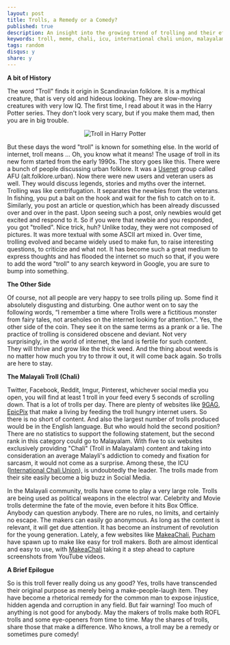```yaml
---
layout: post
title: Trolls, a Remedy or a Comedy?
published: true
description: An insight into the growing trend of trolling and their effects.
keywords: troll, meme, chali, icu, international chali union, malayalam trolls, trolling, kerala, remedy , comedy, malayali
tags: random
disqus:	y
share: y
---
```


**A bit of History**

The word "Troll" finds it origin in Scandinavian folklore.  It is a mythical creature, that is very old and hideous looking. They are slow-moving  creatures with very low IQ. The first time, I read about it was in the Harry Potter series. They don't look very scary, but if you make them mad, then you are in big trouble.

<center><img src="http://cdn-simplyblog.rhcloud.com/uploads/big/98133da3cb34362587f22030a6ea52ac.jpg" alt="Troll in Harry Potter" /></center>

But these days the word "troll" is known for something else. In the world of internet, troll means ... Oh, you know what it means! The usage of troll in its new form started from the early 1990s. The story goes like this. There were a bunch of people discussing urban folklore. It was a [Usenet](https://en.wikipedia.org/wiki/Usenet) group called AFU (alt.folklore.urban). Now there were new users and veteran users as well. They would discuss legends, stories and myths over the internet. Trolling was like centrifugation. It separates the newbies from the veterans. In fishing, you put a bait on the hook and wait for the fish to catch on to it. Similarly, you post an article or question,which has been already discussed  over and over in the past. Upon seeing such a post, only newbies would get excited and respond to it. So if you were that newbie and you responded, you got "trolled". Nice trick, huh? Unlike today, they were not composed of pictures. It was more textual with some ASCII art mixed in.  Over time, trolling evolved and became widely used to make fun, to raise interesting questions, to criticize and what not. It has become such a great medium to express thoughts and has flooded the internet so much so that, if you were to add the word "troll" to any search keyword in Google, you are sure to bump into something.

**The Other Side**

Of course, not all people are very happy to see trolls piling up. Some find it absolutely disgusting and disturbing. One author went on to say the following words, “I remember a time where Trolls were a fictitious monster from fairy tales, not arseholes on the internet looking for attention.”. Yes, the other side of the coin. They see it on the same terms as a prank or a lie. The practice of trolling is considered obscene and deviant. Not very surprisingly, in the world of internet, the land is fertile for such content. They will thrive and grow like the thick weed. And the thing about weeds is no matter how much you try to throw it out, it will come back again. So trolls are here to stay.

**The Malayali Troll (Chali)**

Twitter, Facebook, Reddit, Imgur, Pinterest, whichever social media you open, you will find at least 1 troll in your feed every 5 seconds of scrolling down. That is a lot of trolls per day. There are plenty of websites like [9GAG](http://9gag.com/), [EpicPix](http://epicpix.com/) that make a living by feeding the troll hungry internet users. So there is no short of content. And also the largest number of trolls produced would be in the English language. But who would hold the second position? There are no statistics to support the following statement, but the second rank in this category could go to Malayalam. With five to six websites exclusively providing "Chali" (Troll in Malayalam) content and taking into consideration an average Malayli's addiction to comedy and fixation for sarcasm, it would not come as a surprise. Among these, the ICU ([International Chali Union](http://chaluunion.com/)), is undoubtedly the leader. The trolls made from their site easily become a big buzz in Social Media.

In the Malayali community, trolls have come to play a very large role. Trolls are being used as political weapons in the electrol war. Celebrity and Movie trolls determine the fate of the movie, even before it hits Box Office. Anybody can question anybody. There are no rules, no limits, and certainly no escape. The makers can easily go anonymous. As long as the content is relevant, it will get due attention. It has become an instrument of revolution for the young generation. Lately, a few websites like [MakeaChali](http://www.makeachali.com/), [Pucham](https://www.pucham.com/) have spawn up to make like easy for troll makers. Both are almost identical and easy to use, with [MakeaChali](http://www.makeachali.com/) taking it a step ahead to capture screenshots from YouTube videos.

**A Brief Epilogue**

So is this troll fever really doing us any good? Yes, trolls have transcended their original purpose as merely being a make-people-laugh item. They have become a rhetorical remedy for the common man to expose injustice, hidden agenda and corruption in any field. But fair warning! Too much of anything is not good for anybody. May the makers of trolls make both ROFL trolls and some eye-openers from time to time. May the shares of trolls, share those that make a difference. Who knows, a troll may be a remedy or sometimes pure comedy!
